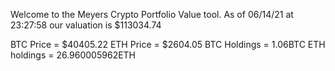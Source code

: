 Welcome to the Meyers Crypto Portfolio Value tool. 
As of 06/14/21 at 23:27:58 our valuation is $113034.74 

BTC Price = $40405.22
 ETH Price = $2604.05
BTC Holdings = 1.06BTC
 ETH holdings = 26.960005962ETH 
